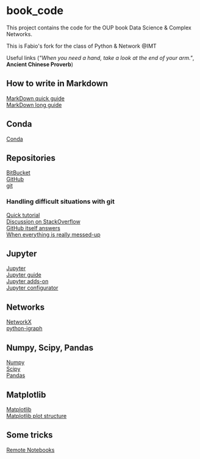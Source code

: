 # book_code
This project contains the code for the OUP book Data Science &amp; Complex Networks.

This is Fabio's fork for the class of Python &amp; Network @IMT

Useful links (_"When you need a hand, take a look at the end of your arm."_, **Ancient Chinese Proverb**)
## How to write in Markdown
[MarkDown quick guide](https://daringfireball.net/projects/markdown/syntax#link)  
[MarkDown long guide](https://markdown-guide.readthedocs.io/en/latest/index.html)

## Conda
[Conda](https://conda.io/docs/index.html)

## Repositories
[BitBucket](https://bitbucket.org/product)  
[GitHub](https://github.com/)  
[git](https://git-scm.com/)
### Handling difficult situations with git
[Quick tutorial](https://docs.gitlab.com/ee/topics/git/numerous_undo_possibilities_in_git/)  
[Discussion on StackOverflow](https://stackoverflow.com/questions/44727750/how-do-i-restore-a-previous-version-as-a-new-commit-in-git)  
[GitHub itself answers](https://blog.github.com/2015-06-08-how-to-undo-almost-anything-with-git/)  
[When everything is really messed-up](https://git-scm.com/docs/git-merge)

## Jupyter
[Jupyter](http://jupyter.org/index.html)  
[Jupyter guide](https://jupyter-notebook.readthedocs.io/en/stable/index.html)  
[Jupyter adds-on](https://github.com/ipython-contrib/jupyter_contrib_nbextensions)  
[Jupyter configurator](https://github.com/Jupyter-contrib/jupyter_nbextensions_configurator)

## Networks
[NetworkX](https://networkx.github.io/documentation/stable/index.html)  
[python-igraph](http://igraph.org/python/)

## Numpy, Scipy, Pandas
[Numpy](http://www.numpy.org/ "The best module ever")  
[Scipy](https://scipy.org/)  
[Pandas](http://pandas.pydata.org/pandas-docs/stable/index.html#)

## Matplotlib
[Matplotlib](https://matplotlib.org/index.html "A nightmare")  
[Matplotlib plot structure](https://matplotlib.org/tutorials/introductory/usage.html#sphx-glr-tutorials-introductory-usage-py "Something I should read more carefully every time")

## Some tricks
[Remote Notebooks](https://coderwall.com/p/ohk6cg/remote-access-to-ipython-notebooks-via-ssh)


